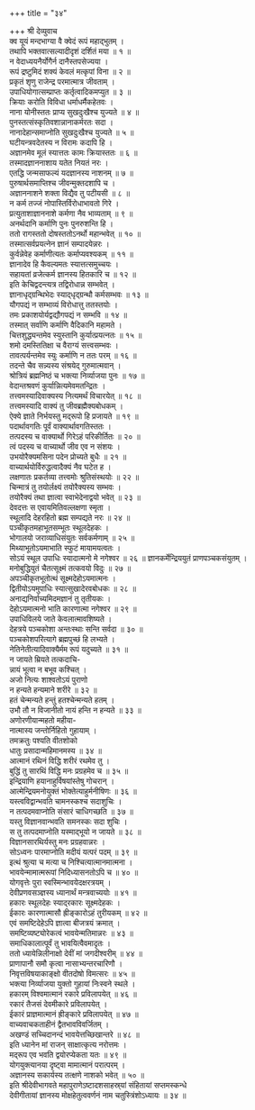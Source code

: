 +++
title = "३४"

+++
श्री देव्युवाच  
क्व यूयं मन्दभाग्या वै क्वेदं रूपं महाद्‌भुतम् ।  
तथापि भक्तवात्सल्यादीदृशं दर्शितं मया ॥ १ ॥  
न वेदाध्ययनैर्योगैर्न दानैस्तपसेज्यया ।  
रूपं द्रष्टुमिदं शक्यं केवलं मत्कृपां विना ॥ २ ॥  
प्रकृतं शृणु राजेन्द्र परमात्मात्र जीवताम् ।  
उपाधियोगात्सम्प्राप्तः कर्तृत्वादिकमप्युत ॥ ३ ॥  
क्रियाः करोति विविधा धर्माधर्मैकहेतवः ।  
नाना योनीस्ततः प्राप्य सुखदुःखैश्च युज्यते ॥ ४ ॥  
पुनस्तत्संस्कृतिवशान्नानाकर्मरतः सदा ।  
नानादेहान्समाप्नोति सुखदुःखैश्च युज्यते ॥ ५ ॥  
घटीयन्त्रवदेतस्य न विरामः कदापि हि ।  
अज्ञानमेव मूलं स्यात्ततः कामः क्रियास्ततः ॥ ६ ॥  
तस्मादज्ञाननाशाय यतेत नियतं नरः ।  
एतद्धि जन्मसाफल्यं यदज्ञानस्य नाशनम् ॥ ७ ॥  
पुरुषार्थसमाप्तिश्च जीवन्मुक्तदशापि च ।  
अज्ञाननाशने शक्ता विद्यैव तु पटीयसी ॥ ८ ॥  
न कर्म तज्जं नोपास्तिर्विरोधाभावतो गिरे ।  
प्रत्युताशाज्ञाननाशे कर्मणा नैव भाव्यताम् ॥ ९ ॥  
अनर्थदानि कर्माणि पुनः पुनरुशन्ति हि ।  
ततो रागस्ततो दोषस्ततोऽनर्थो महान्भवेत् ॥ १० ॥  
तस्मात्सर्वप्रयत्नेन ज्ञानं सम्पादयेन्नरः ।  
कुर्वन्नेवेह कर्माणीत्यतः कर्माप्यवश्यकम् ॥ ११ ॥  
ज्ञानादेव हि कैवल्यमतः स्यात्तत्समुच्चयः ।  
सहायतां व्रजेत्कर्म ज्ञानस्य हितकारि च ॥ १२ ॥  
इति केचिद्वदन्त्यत्र तद्विरोधान्न सम्भवेत् ।  
ज्ञानाधृद्ग्रन्थिभेदः स्याद्‌धृद्ग्रन्थौ कर्मसम्भवः ॥ १३ ॥  
यौगपद्यं न सम्भाव्यं विरोधात्तु ततस्तयोः ।  
तमः प्रकाशयोर्यद्वद्यौगपद्यं न सम्भवि ॥ १४ ॥  
तस्मात् सर्वाणि कर्माणि वैदिकानि महामते ।  
चित्तशुद्ध्यन्तमेव स्युस्तानि कुर्यात्प्रयत्नतः ॥ १५ ॥  
शमो दमस्तितिक्षा च वैराग्यं सत्त्वसम्भवः ।  
तावत्पर्यन्तमेव स्युः कर्माणि न ततः परम् ॥ १६ ॥  
तदन्ते चैव सन्न्यस्य संश्रयेद्‌ गुरुमात्मवान् ।  
श्रोत्रियं ब्रह्मनिष्ठं च भक्त्या निर्व्याजया पुनः ॥ १७ ॥  
वेदान्तश्रवणं कुर्यान्नित्यमेवमतन्द्रितः ।  
तत्त्वमस्यादिवाक्यस्य नित्यमर्थं विचारयेत् ॥ १८ ॥  
तत्त्वमस्यादि वाक्यं तु जीवब्रह्मैक्यबोधकम् ।  
ऐक्ये ज्ञाते निर्भयस्तु मद्‌रूपो हि प्रजायते ॥ १९ ॥  
पदार्थावगतिः पूर्वं वाक्यार्थावगतिस्ततः ।  
तत्पदस्य च वाक्यार्थो गिरेऽहं परिकीर्तितः ॥ २० ॥  
त्वं पदस्य च वाच्यार्थो जीव एव न संशयः ।  
उभयोरैक्यमसिना पदेन प्रोच्यते बुधैः ॥ २१ ॥  
वाच्यार्थयोर्विरुद्धत्वादैक्यं नैव घटेत ह ।  
लक्षणातः प्रकर्तव्या तत्त्वमोः श्रुतिसंस्थयोः ॥ २२ ॥  
चिन्मात्रं तु तयोर्लक्ष्यं तयोरैक्यस्य सम्भवः ।  
तयोरैक्यं तथा ज्ञात्वा स्वाभेदेनाद्वयो भवेत् ॥ २३ ॥  
देवदत्तः स एवायमितिवल्लक्षणा स्मृता ।  
स्थूलादि देहरहितो ब्रह्म सम्पद्यते नरः ॥ २४ ॥  
पञ्चीकृतमहाभूतसम्भूतः स्थूलदेहकः ।  
भोगालयो जराव्याधिसंयुतः सर्वकर्मणाम् ॥ २५ ॥  
मिथ्याभूतोऽयमाभाति स्फुटं मायामयत्वतः ।  
सोऽयं स्थूल उपाधिः स्यादात्मनो मे नगेश्वर ॥ २६ ॥
ज्ञानकर्मेन्द्रिययुतं प्राणपञ्चकसंयुतम् ।  
मनोबुद्धियुतं चैतत्सूक्ष्मं तत्कवयो विदुः ॥ २७ ॥  
अपञ्चीकृतभूतोत्थं सूक्ष्मदेहोऽयमात्मनः ।  
द्वितीयोऽयमुपाधिः स्यात्सुखादेरवबोधकः ॥ २८ ॥  
अनाद्यनिर्वाच्यमिदमज्ञानं तु तृतीयकः ।  
देहोऽयमात्मनो भाति कारणात्मा नगेश्वर ॥ २९ ॥  
उपाधिविलये जाते केवलात्मावशिष्यते ।  
देहत्रये पञ्चकोशा अन्तःस्थाः सन्ति सर्वदा ॥ ३० ॥  
पञ्चकोशपरित्यागे ब्रह्मपुच्छं हि लभ्यते ।  
नेतिनेतीत्यादिवाक्यैर्मम रूपं यदुच्यते ॥ ३१ ॥  
न जायते म्रियते तत्कदाचि-  
     न्नायं भूत्वा न बभूव कश्चित् ।  
अजो नित्यः शाश्वतोऽयं पुराणो  
     न हन्यते हन्यमाने शरीरे ॥ ३२ ॥  
हतं चेन्मन्यते हन्तुं हतश्चेन्मन्यते हतम् ।  
उभौ तौ न विजानीतो नायं हन्ति न हन्यते ॥ ३३ ॥  
अणोरणीयान्महतो महीया-  
     नात्मास्य जन्तोर्निहितो गुहायाम् ।  
तमक्रतुः पश्यति वीतशोको  
     धातुः प्रसादान्महिमानमस्य ॥ ३४ ॥  
आत्मानं रथिनं विद्धि शरीरं रथमेव तु ।  
बुद्धिं तु सारथिं विद्धि मनः प्रग्रहमेव च ॥ ३५ ॥  
इन्द्रियाणि हयानाहुर्विषयांस्तेषु गोचरान् ।  
आत्मेन्द्रियमनोयुक्तं भोक्तेत्याहुर्मनीषिणः ॥ ३६ ॥  
यस्त्वविद्वान्भवति चामनस्कश्च सदाशुचिः ।  
न तत्पदमवाप्नोति संसारं चाधिगच्छति ॥ ३७ ॥  
यस्तु विज्ञानवान्भवति समनस्कः सदा शुचिः ।  
स तु तत्पदमाप्नोति यस्माद्‌भूयो न जायते ॥ ३८ ॥  
विज्ञानसारथिर्यस्तु मनः प्रग्रहवान्नरः ।  
सोऽध्वनः पारमाप्नोति मदीयं यत्परं पदम् ॥ ३९ ॥  
इत्थं श्रुत्या च मत्या च निश्चित्यात्मानमात्मना ।  
भावयेन्मामात्मरूपां निदिध्यासनतोऽपि च ॥ ४० ॥  
योगवृत्तेः पुरा स्वस्मिन्भावयेदक्षरत्रयम् ।  
देवीप्रणवसञ्ज्ञस्य ध्यानार्थं मन्त्रवाच्ययोः ॥ ४१ ॥  
हकारः स्थूलदेहः स्याद्‌रकारः सूक्ष्मदेहकः ।  
ईकारः कारणात्मासौ ह्रीङ्कारोऽहं तुरीयकम् ॥ ४२ ॥  
एवं समष्टिदेहेऽपि ज्ञात्वा बीजत्रयं क्रमात् ।  
समष्टिव्यष्ट्योरेकत्वं भावयेन्मतिमान्नरः ॥ ४३ ॥  
समाधिकालात्पूर्वं तु भावयित्वैवमादृतः ।  
ततो ध्यायेन्निलीनाक्षो देवीं मां जगदीश्वरीम् ॥ ४४ ॥  
प्राणापानौ समौ कृत्वा नासाभ्यन्तरचारिणौ ।  
निवृत्तविषयाकाङ्क्षो वीतदोषो विमत्सरः ॥ ४५ ॥  
भक्त्या निर्व्याजया युक्तो गुहायां निःस्वने स्थले ।  
हकारम् विश्वमात्मानं रकारे प्रविलापयेत् ॥ ४६ ॥  
रकारं तैजसं देवमीकारे प्रविलापयेत् ।  
ईकारं प्राज्ञमात्मानं ह्रीङ्कारे प्रविलापयेत् ॥ ४७ ॥  
वाच्यवाचकताहीनं द्वैतभावविवर्जितम् ।  
अखण्डं सच्चिदानन्दं भावयेत्तच्छिखान्तरे ॥ ४८ ॥  
इति ध्यानेन मां राजन् साक्षात्कृत्य नरोत्तमः ।  
मद्‌रूप एव भवति द्वयोरप्येकता यतः ॥ ४९ ॥  
योगयुक्त्यानया दृष्ट्वा मामात्मानं परात्परम् ।  
अज्ञानस्य सकार्यस्य तत्क्षणे नाशको भवेत् ॥ ५० ॥  
इति श्रीदेवीभागवते महापुराणेऽष्टादशसाहस्र्यां संहितायां सप्तमस्कन्धे  
देवीगीतायां ज्ञानस्य मोक्षहेतुत्ववर्णनं नाम चतुस्त्रिंशोऽध्यायः ॥ ३४ ॥
